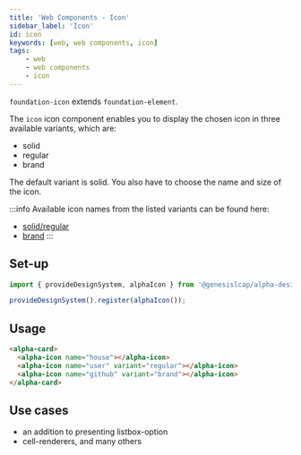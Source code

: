 ```yaml
---
title: 'Web Components - Icon'
sidebar_label: 'Icon'
id: icon
keywords: [web, web components, icon]
tags:
    - web
    - web components
    - icon
---
```


`foundation-icon` extends `foundation-element`.

The `icon` icon component enables you to display the chosen icon in three available variants, which are:

- solid
- regular
- brand 

The default variant is solid. You also have to choose the name and size of the icon.

:::info
Available icon names from the listed variants can be found here: 
- [solid/regular](https://fontawesome.com/search?o=r&m=free)
- [brand](https://fontawesome.com/search?o=r&m=free&f=brands)
:::

## Set-up

```ts
import { provideDesignSystem, alphaIcon } from '@genesislcap/alpha-design-system';

provideDesignSystem().register(alphaIcon());
```

## Usage

```html live
<alpha-card>
  <alpha-icon name="house"></alpha-icon>
  <alpha-icon name="user" variant="regular"></alpha-icon>
  <alpha-icon name="github" variant="brand"></alpha-icon>
</alpha-card>
```

## Use cases

* an addition to presenting listbox-option
* cell-renderers, and many others
